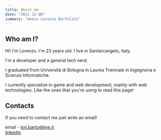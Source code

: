 ```yaml
---
title: About me
date: "2021-12-08"
summary: "whois Lorenzo Bartolini"
---
```


## Who am I?

Hi! I'm Lorenzo. I'm 23 years old. I live in Santarcangelo, Italy.

I'm a developer and a general tech nerd.

I graduated from Università di Bologna in Laurea Triennale in Ingegneria e Scienze Informatiche.

I currently specialize in game and web development, mainly with web technologies. Like the ones that you're using to read this page!

## Contacts
If you need to contact me just write an email!

email - <lori.barto@live.it>  
[linkedin](https://www.linkedin.com/in/lorenzo-bartolini-64abb81a9/)